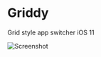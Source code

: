# Griddy
Grid style app switcher iOS 11

<img src="https://cdn.discordapp.com/attachments/246303241262989312/488764494537818113/image0.jpg" alt="Screenshot">

